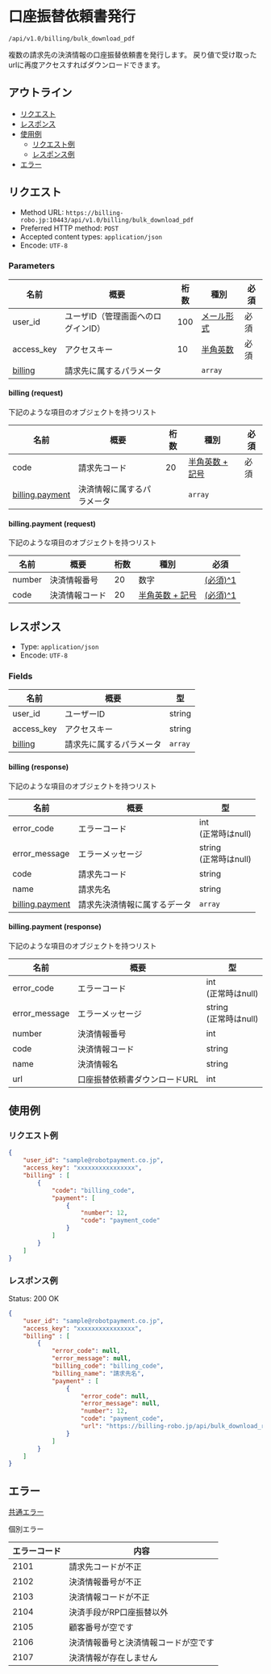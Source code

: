 # 口座振替依頼書発行

`/api/v1.0/billing/bulk_download_pdf`

複数の請求先の決済情報の口座振替依頼書を発行します。
戻り値で受け取ったurlに再度アクセスすればダウンロードできます。

## アウトライン

- [リクエスト](#リクエスト)
- [レスポンス](#レスポンス)
- [使用例](#使用例)
  - [リクエスト例](#リクエスト例)
  - [レスポンス例](#レスポンス例)
- [エラー](#エラー)

## リクエスト
- Method URL: `https://billing-robo.jp:10443/api/v1.0/billing/bulk_download_pdf`
- Preferred HTTP method: `POST`
- Accepted content types: `application/json`
- Encode: `UTF-8`

### Parameters

| 名前                        | 概要                               | 桁数 | 種別                              | 必須 |
| --------------------------- | ---------------------------------- | ---- | --------------------------------- | ---- |
| user_id                     | ユーザID（管理画面へのログインID） | 100  | [メール形式](../../index.md#種別) | 必須 |
| access_key                  | アクセスキー                       | 10   | [半角英数](../../index.md#種別)   | 必須 |
| [billing](#billing-request) | 請求先に属するパラメータ           |      | `array`                  |      |

#### billing (request)

<!-- 要素が多くないものは detail, summaryタグを使わない (なくても見やすくため) -->
下記のような項目のオブジェクトを持つリスト

| 名前                                       | 概要                       | 桁数 | 種別                                   | 必須 |
| ------------------------------------------ | -------------------------- | ---- | -------------------------------------- | ---- |
| code                                       | 請求先コード               | 20   | [半角英数 + 記号](../../index.md#種別) | 必須 |
| [billing.payment](#billingpayment-request) | 決済情報に属するパラメータ |      | `array`                       |      |

#### billing.payment (request)

<!-- 要素が多くないものは detail, summaryタグを使わない (なくても見やすくため) -->
下記のような項目のオブジェクトを持つリスト

| 名前   | 概要           | 桁数 | 種別                                   | 必須     |
| ------ | -------------- | ---- | -------------------------------------- | -------- |
| number | 決済情報番号   | 20   | 数字                                   | [(必須)^1](../../index.md#必須) |
| code   | 決済情報コード | 20   | [半角英数 + 記号](../../index.md#種別) | [(必須)^1](../../index.md#必須) |


## レスポンス
- Type: `application/json`
- Encode: `UTF-8`

### Fields

| 名前                         | 概要                     | 型               |
| ---------------------------- | ------------------------ | ---------------- |
| user_id                      | ユーザーID               | string           |
| access_key                   | アクセスキー             | string           |
| [billing](#billing-response) | 請求先に属するパラメータ | `array` |

#### billing (response)

<!-- 要素が多くないものは detail, summaryタグを使わない (なくても見やすくため) -->
下記のような項目のオブジェクトを持つリスト

| 名前                                        | 概要                         | 型                         |
| ------------------------------------------- | ---------------------------- | -------------------------- |
| error_code                                  | エラーコード                 | int <br> (正常時はnull)    |
| error_message                               | エラーメッセージ             | string <br> (正常時はnull) |
| code                                        | 請求先コード                 | string                     |
| name                                        | 請求先名                     | string                     |
| [billing.payment](#billingpayment-response) | 請求先決済情報に属するデータ | `array`           |

#### billing.payment (response)

<!-- 要素が多くないものは detail, summaryタグを使わない (なくても見やすくため) -->
下記のような項目のオブジェクトを持つリスト

| 名前          | 概要                          | 型                         |
| ------------- | ----------------------------- | -------------------------- |
| error_code    | エラーコード                  | int <br> (正常時はnull)    |
| error_message | エラーメッセージ              | string <br> (正常時はnull) |
| number        | 決済情報番号                  | int                        |
| code          | 決済情報コード                | string                     |
| name          | 決済情報名                    | string                     |
| url           | 口座振替依頼書ダウンロードURL | int                        |


## 使用例

### リクエスト例

```json
{
    "user_id": "sample@robotpayment.co.jp",
    "access_key": "xxxxxxxxxxxxxxxx",
    "billing" : [
        {
            "code": "billing_code",
            "payment": [
                {
                    "number": 12,
                    "code": "payment_code"
                }
            ]
        }
    ]
}
```

### レスポンス例

Status: 200 OK

```json
{
    "user_id": "sample@robotpayment.co.jp",
    "access_key": "xxxxxxxxxxxxxxxx",
    "billing" : [
        {
            "error_code": null,
            "error_message": null,
            "billing_code": "billing_code",
            "billing_name": "請求先名",
            "payment" : [
                {
                    "error_code": null,
                    "error_message": null,
                    "number": 12,
                    "code": "payment_code",
                    "url": "https://billing-robo.jp/api/bulk_download_request_form?id=xxx"
                }
            ]
        }
    ]
}
```

## エラー

[共通エラー](../../index.md#共通エラー)

個別エラー

| エラーコード | 内容                                 |
| ------------ | ------------------------------------ |
| 2101         | 請求先コードが不正                   |
| 2102         | 決済情報番号が不正                   |
| 2103         | 決済情報コードが不正                 |
| 2104         | 決済手段がRP口座振替以外             |
| 2105         | 顧客番号が空です                     |
| 2106         | 決済情報番号と決済情報コードが空です |
| 2107         | 決済情報が存在しません               |
